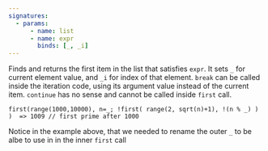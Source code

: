 ```yaml
---
signatures:
  - params:
      - name: list
      - name: expr
        binds: [_, _i]
---
```


Finds and returns the first item in the list that satisfies `expr`. It sets `_`
for current element value, and `_i` for index of that element. `break` can be
called inside the iteration code, using its argument value instead of the
current item. `continue` has no sense and cannot be called inside `first` call.

```scarpet
first(range(1000,10000), n=_; !first( range(2, sqrt(n)+1), !(n % _) ) )  => 1009 // first prime after 1000
```

Notice in the example above, that we needed to rename the outer `_` to be albe
to use in in the inner `first` call
